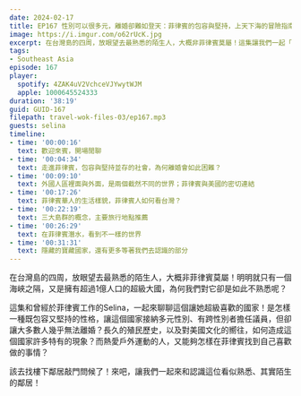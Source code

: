 ```yaml
---
date: 2024-02-17
title: EP167 性別可以很多元，離婚卻難如登天：菲律賓的包容與堅持，上天下海的冒險指南 ft. 獨旅女子 Selina
image: https://i.imgur.com/o62rUcK.jpg
excerpt: 在台灣島的四周，放眼望去最熟悉的陌生人，大概非菲律賓莫屬！這集讓我們一起「下樓」，拜訪這位看似熟悉、其實陌生的鄰居。
tags:
- Southeast Asia
episode: 167
player:
  spotify: 4ZAK4uV2VchceVJYwytWJM
  apple: 1000645524333
duration: '38:19'
guid: GUID-167
filepath: travel-wok-files-03/ep167.mp3
guests: selina
timeline:
- time: '00:00:16'
  text: 歡迎來賓，開場閒聊
- time: '00:04:34'
  text: 走進菲律賓，包容與堅持並存的社會，為何離婚會如此困難？
- time: '00:09:10'
  text: 外國人區裡面與外面，是兩個截然不同的世界；菲律賓與美國的密切連結
- time: '00:17:26'
  text: 菲律賓華人的生活樣貌，菲律賓人如何看台灣？
- time: '00:22:19'
  text: 三大島群的概念，主要旅行地點推薦
- time: '00:26:29'
  text: 在菲律賓潛水，看到不一樣的世界
- time: '00:31:31'
  text: 隱藏的寶藏國家，還有更多等著我們去認識的部分
---
```

在台灣島的四周，放眼望去最熟悉的陌生人，大概非菲律賓莫屬！明明就只有一個海峽之隔，又是擁有超過1億人口的超級大國，為何我們對它卻是如此不熟悉呢？

這集和曾經於菲律賓工作的Selina，一起來聊聊這個讓她超級喜歡的國家！是怎樣一種既包容又堅持的性格，讓這個國家接納多元性別、有跨性別者擔任議員，但卻讓大多數人幾乎無法離婚？長久的殖民歷史，以及對美國文化的嚮往，如何造成這個國家許多特有的現象？而熱愛戶外運動的人，又能夠怎樣在菲律賓找到自己喜歡做的事情？

該去找樓下鄰居敲門問候了！來吧，讓我們一起來和認識這位看似熟悉、其實陌生的鄰居！
